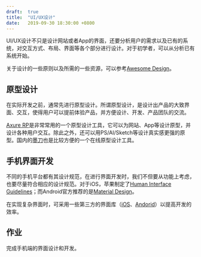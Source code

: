```yaml
---
draft:  true
title:  "UI/UX设计"
date:   2019-09-30 18:30:00 +0800
---
```


UI/UX设计不只是设计网站或者App的界面，还要分析用户的需求以及已有的系统，对交互方式、布局、界面等各个部分进行设计。对于初学者，可以从分析已有系统开始。

关于设计的一些原则以及所需的一些资源，可以参考[Awesome Design][]。

## 原型设计

在实际开发之前，通常先进行原型设计。所谓原型设计，是设计出产品的大致界面、交互，使得用户可以提前体验产品，并方便设计、开发、产品团队的交流。

[Axure RP][]是非常常用的一个原型设计工具，它可以为网站、App等设计原型，并设计各种用户交互。除此之外，还可以用PS/AI/Sketch等设计真实感更强的原型。国内的[墨刀][modao]也是比较方便的一个在线原型设计工具。

## 手机界面开发

不同的手机平台都有其设计规范，在进行界面开发时，我们不但要从功能上考虑，也要尽量符合相应的设计规范。对于iOS，苹果制定了[Human Interface Guidelines][hig]；而Android官方推荐的是[Material Design][]。

在实现复杂界面时，可采用一些第三方的界面库（[iOS][ios_ui]、[Andorid][android_ui]）以提高开发的效率。

## 作业

完成手机端的界面设计和开发。

[android_ui]: https://github.com/wasabeef/awesome-android-ui
[awesome design]: https://github.com/gztchan/awesome-design
[axure rp]: https://www.axure.com/
[hig]: https://developer.apple.com/design/human-interface-guidelines/ios/overview/themes/
[ios_ui]: https://github.com/cjwirth/awesome-ios-ui
[material design]: https://material.io/design/
[modao]: https://modao.cc/
